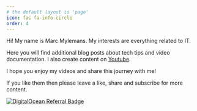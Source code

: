 ```yaml
---
# the default layout is 'page'
icon: fas fa-info-circle
order: 4
---
```


Hi! My name is Marc Mylemans. My interests are everything related to IT.

Here you will find additional blog posts about tech tips and video documentation. I also create content on [Youtube](https://www.youtube.com/@marcmylemans).

I hope you enjoy my videos and share this journey with me!

If you like them then please leave a like, share and subscribe for more content.

[![DigitalOcean Referral Badge](https://web-platforms.sfo2.cdn.digitaloceanspaces.com/WWW/Badge%201.svg)](https://www.digitalocean.com/?refcode=e03b740d65fb&utm_campaign=Referral_Invite&utm_medium=Referral_Program&utm_source=badge)
